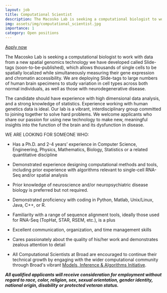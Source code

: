 ```yaml
---
layout: job
title: Computational Scientist
description: The Macosko Lab is seeking a computational biologist to work with data from a new spatial genomics technology we have developed called Slide-tags (soon-to-be-published), which allows thousands of single cells to be spatially localized while simultaneously measuring their gene expression and chromatin accessibility. ...
img: assets/img/computational_scientist.jpg
importance: 1
category: Open positions
---
```


<a href="https://broadinstitute.wd1.myworkdayjobs.com/en-US/broad_institute/details/Computational-Biologist_6206/">Apply now <i class="fas fa-external-link-alt"></i></a>

The Macosko Lab is seeking a computational biologist to work with data from a new spatial genomics technology we have developed called Slide-tags (soon-to-be-published), which allows thousands of single cells to be spatially localized while simultaneously measuring their gene expression and chromatin accessibility. We are deploying Slide-tags to large numbers of human brain specimens to study variation in cell types across both normal individuals, as well as those with neurodegenerative disease.

The candidate should have experience with high dimensional data analysis, and a strong knowledge of statistics. Experience working with human genetics data is ideal. Our lab is a vibrant, interdisciplinary group committed to joining together to solve hard problems. We welcome applicants who share our passion for using new technology to make new, meaningful insights into the function of the brain and its dysfunction in disease. 

WE ARE LOOKING FOR SOMEONE WHO:

- Has a Ph.D. and 2-4 years’ experience in Computer Science, Engineering, Physics, Mathematics, Biology, Statistics or a related quantitative discipline

- Demonstrated experience designing computational methods and tools, including prior experience with algorithms relevant to single-cell RNA-Seq and/or spatial analysis 

- Prior knowledge of neuroscience and/or neuropsychiatric disease biology is preferred but not required.

- Demonstrated proficiency with coding in Python, Matlab, Unix/Linux, Java, C++,  or R.

- Familiarity with a range of sequence alignment tools, ideally those used for RNA-Seq (TopHat, STAR, RSEM, etc.), is a plus

- Excellent communication, organization, and time management skills

- Cares passionately about the quality of his/her work and demonstrates zealous attention to detail

- All Computational Scientists at Broad are encouraged to continue their technical growth by engaging with the wider computational community through Broad's vibrant [Models, Inference & Algorithms Initiative](broadinstitute.org/mia).

***All qualified applicants will receive consideration for employment without regard to race, color, religion, sex, sexual orientation, gender identity, national origin, disability or protected veteran status.***
